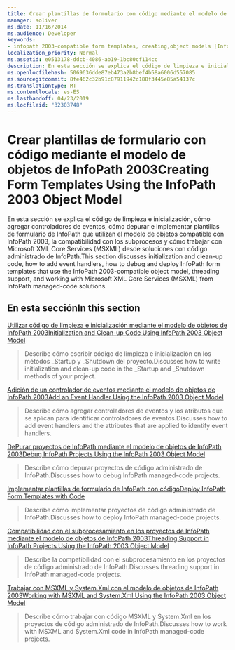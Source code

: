 ```yaml
---
title: Crear plantillas de formulario con código mediante el modelo de objetos de InfoPath 2003
manager: soliver
ms.date: 11/16/2014
ms.audience: Developer
keywords:
- infopath 2003-compatible form templates, creating,object models [InfoPath 2003], creating managed code form templates for InfoPath 2007,form templates [InfoPath 2007], creating InfoPath 2003-compatible
localization_priority: Normal
ms.assetid: e0513178-ddcb-4086-ab19-1bc80cf114cc
description: En esta sección se explica el código de limpieza e inicialización, cómo agregar controladores de eventos, cómo depurar e implementar plantillas de formulario de InfoPath que utilizan el modelo de objetos compatible con InfoPath 2003, la compatibilidad con los subprocesos y cómo trabajar con Microsoft XML Core Services (MSXML) desde soluciones con código administrado de InfoPath.
ms.openlocfilehash: 5069636dde87eb473a2b8bef4b58a6006d557085
ms.sourcegitcommit: 8fe462c32b91c87911942c188f3445e85a54137c
ms.translationtype: MT
ms.contentlocale: es-ES
ms.lasthandoff: 04/23/2019
ms.locfileid: "32303748"
---
```

# <a name="creating-form-templates-using-the-infopath-2003-object-model"></a><span data-ttu-id="87f6d-104">Crear plantillas de formulario con código mediante el modelo de objetos de InfoPath 2003</span><span class="sxs-lookup"><span data-stu-id="87f6d-104">Creating Form Templates Using the InfoPath 2003 Object Model</span></span>

<span data-ttu-id="87f6d-105">En esta sección se explica el código de limpieza e inicialización, cómo agregar controladores de eventos, cómo depurar e implementar plantillas de formulario de InfoPath que utilizan el modelo de objetos compatible con InfoPath 2003, la compatibilidad con los subprocesos y cómo trabajar con Microsoft XML Core Services (MSXML) desde soluciones con código administrado de InfoPath.</span><span class="sxs-lookup"><span data-stu-id="87f6d-105">This section discusses initialization and clean-up code, how to add event handlers, how to debug and deploy InfoPath form templates that use the InfoPath 2003-compatible object model, threading support, and working with Microsoft XML Core Services (MSXML) from InfoPath managed-code solutions.</span></span>
  
## <a name="in-this-section"></a><span data-ttu-id="87f6d-106">En esta sección</span><span class="sxs-lookup"><span data-stu-id="87f6d-106">In this section</span></span>

[<span data-ttu-id="87f6d-107">Utilizar código de limpieza e inicialización mediante el modelo de objetos de InfoPath 2003</span><span class="sxs-lookup"><span data-stu-id="87f6d-107">Initialization and Clean-up Code Using InfoPath 2003 Object Model</span></span>](initialization-and-clean-up-code-using-infopath-2003-object-model.md)
  
> <span data-ttu-id="87f6d-108">Describe cómo escribir código de limpieza e inicialización en los métodos _Startup y _Shutdown del proyecto.</span><span class="sxs-lookup"><span data-stu-id="87f6d-108">Discusses how to write initialization and clean-up code in the _Startup and _Shutdown methods of your project.</span></span>
    
[<span data-ttu-id="87f6d-109">Adición de un controlador de eventos mediante el modelo de objetos de InfoPath 2003</span><span class="sxs-lookup"><span data-stu-id="87f6d-109">Add an Event Handler Using the InfoPath 2003 Object Model</span></span>](how-to-add-an-event-handler-using-the-infopath-2003-object-model.md)
  
> <span data-ttu-id="87f6d-110">Describe cómo agregar controladores de eventos y los atributos que se aplican para identificar controladores de eventos.</span><span class="sxs-lookup"><span data-stu-id="87f6d-110">Discusses how to add event handlers and the attributes that are applied to identify event handlers.</span></span>
    
[<span data-ttu-id="87f6d-111">DePurar proyectos de InfoPath mediante el modelo de objetos de InfoPath 2003</span><span class="sxs-lookup"><span data-stu-id="87f6d-111">Debug InfoPath Projects Using the InfoPath 2003 Object Model</span></span>](how-to-debug-infopath-projects-using-the-infopath-2003-object-model.md)
  
> <span data-ttu-id="87f6d-112">Describe cómo depurar proyectos de código administrado de InfoPath.</span><span class="sxs-lookup"><span data-stu-id="87f6d-112">Discusses how to debug InfoPath managed-code projects.</span></span>
    
[<span data-ttu-id="87f6d-113">Implementar plantillas de formulario de InfoPath con código</span><span class="sxs-lookup"><span data-stu-id="87f6d-113">Deploy InfoPath Form Templates with Code</span></span>](how-to-deploy-infopath-form-templates-with-code.md)
  
> <span data-ttu-id="87f6d-114">Describe cómo implementar proyectos de código administrado de InfoPath.</span><span class="sxs-lookup"><span data-stu-id="87f6d-114">Discusses how to deploy InfoPath managed-code projects.</span></span>
    
[<span data-ttu-id="87f6d-115">Compatibilidad con el subprocesamiento en los proyectos de InfoPath mediante el modelo de objetos de InfoPath 2003</span><span class="sxs-lookup"><span data-stu-id="87f6d-115">Threading Support in InfoPath Projects Using the InfoPath 2003 Object Model</span></span>](threading-support-in-infopath-projects-using-the-infopath-2003-object-model.md)
  
> <span data-ttu-id="87f6d-116">Describe la compatibilidad con el subprocesamiento en los proyectos de código administrado de InfoPath.</span><span class="sxs-lookup"><span data-stu-id="87f6d-116">Discusses threading support in InfoPath managed-code projects.</span></span>
    
[<span data-ttu-id="87f6d-117">Trabajar con MSXML y System.Xml con el modelo de objetos de InfoPath 2003</span><span class="sxs-lookup"><span data-stu-id="87f6d-117">Working with MSXML and System.Xml Using the InfoPath 2003 Object Model</span></span>](working-with-msxml-and-system-xml-using-the-infopath-2003-object-model.md)
  
> <span data-ttu-id="87f6d-118">Describe cómo trabajar con código MSXML y System.Xml en los proyectos de código administrado de InfoPath.</span><span class="sxs-lookup"><span data-stu-id="87f6d-118">Discusses how to work with MSXML and System.Xml code in InfoPath managed-code projects.</span></span>
    

